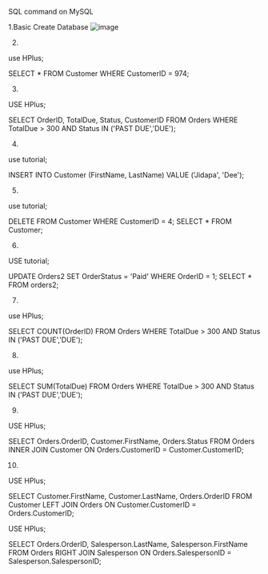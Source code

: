 SQL command on MySQL

1.Basic Create Database
![image]()

2.

use HPlus;

SELECT * FROM Customer WHERE CustomerID = 974;

3.

USE HPlus;

SELECT OrderID, TotalDue, Status, CustomerID FROM Orders WHERE TotalDue > 300 AND Status IN ('PAST DUE','DUE');

4.

use tutorial;

INSERT INTO Customer (FirstName, LastName) VALUE ('Jidapa', 'Dee');

5.

use tutorial;

DELETE FROM Customer WHERE CustomerID = 4;
SELECT * FROM Customer;

6.

USE tutorial;

UPDATE Orders2 SET OrderStatus = 'Paid' WHERE OrderID = 1;
SELECT * FROM orders2;

7.

use HPlus;

SELECT COUNT(OrderID) FROM Orders WHERE TotalDue > 300 AND Status IN ('PAST DUE','DUE');

8.

use HPlus;

SELECT SUM(TotalDue) FROM Orders WHERE TotalDue > 300 AND Status IN ('PAST DUE','DUE');

9.

USE HPlus;

SELECT Orders.OrderID, Customer.FirstName, Orders.Status
FROM Orders
INNER JOIN Customer ON Orders.CustomerID = Customer.CustomerID;

10.

USE HPlus;

SELECT Customer.FirstName, Customer.LastName, Orders.OrderID
FROM Customer
LEFT JOIN Orders ON Customer.CustomerID = Orders.CustomerID;

USE HPlus;

SELECT Orders.OrderID, Salesperson.LastName, Salesperson.FirstName
FROM Orders
RIGHT JOIN Salesperson ON Orders.SalespersonID = Salesperson.SalespersonID;
